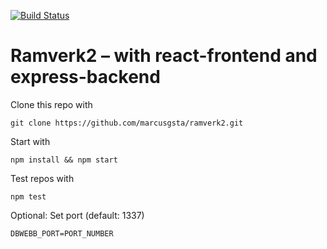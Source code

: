[![Build Status](https://travis-ci.org/marcusgsta/ramverk2.svg?branch=v1.0.0)](https://travis-ci.org/marcusgsta/ramverk2)

# Ramverk2 – with react-frontend and express-backend

Clone this repo with

```
git clone https://github.com/marcusgsta/ramverk2.git
```

Start with
```
npm install && npm start
```

Test repos with
```
npm test
```

Optional: Set port (default: 1337)
```
DBWEBB_PORT=PORT_NUMBER
```
